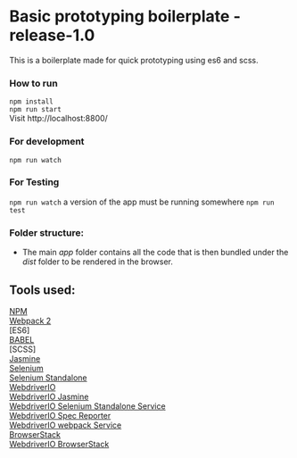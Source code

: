 # Basic prototyping boilerplate - release-1.0
This is a boilerplate made for quick prototyping using es6 and scss.

### How to run
`npm install`<br>
`npm run start`<br>
Visit http://localhost:8800/

### For development
`npm run watch`

### For Testing
`npm run watch` a version of the app must be running somewhere
`npm run test`


### Folder structure:
- The main *app* folder contains all the code that is then bundled under the *dist* folder to be rendered in the browser.

## Tools used:
[NPM](https://www.npmjs.com/)<br>
[Webpack 2](https://webpack.js.org/)<br>
[ES6]<br>
[BABEL](https://babeljs.io/)<br>
[SCSS]<br>
[Jasmine](https://jasmine.github.io)<br>
[Selenium](http://www.seleniumhq.org/)<br>
[Selenium Standalone](https://github.com/vvo/selenium-standalone)<br>
[WebdriverIO](http://webdriver.io/)<br>
[WebdriverIO Jasmine](https://github.com/webdriverio/wdio-jasmine-framework)<br>
[WebdriverIO Selenium Standalone Service](https://github.com/webdriverio/wdio-selenium-standalone-service)<br>
[WebdriverIO Spec Reporter](https://github.com/webdriverio/wdio-spec-reporter)<br>
[WebdriverIO webpack Service](http://webdriver.io/guide/services/webpack.html)<br>
[BrowserStack](https://www.browserstack.com)<br>
[WebdriverIO BrowserStack](https://github.com/itszero/wdio-browserstack-service)
